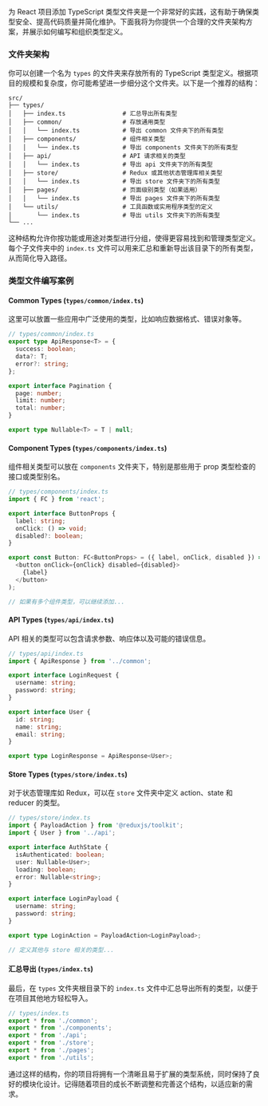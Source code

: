 为 React 项目添加 TypeScript 类型文件夹是一个非常好的实践，这有助于确保类型安全、提高代码质量并简化维护。下面我将为你提供一个合理的文件夹架构方案，并展示如何编写和组织类型定义。

### 文件夹架构

你可以创建一个名为 `types` 的文件夹来存放所有的 TypeScript 类型定义。根据项目的规模和复杂度，你可能希望进一步细分这个文件夹。以下是一个推荐的结构：

```plaintext
src/
├── types/
│   ├── index.ts                # 汇总导出所有类型
│   ├── common/                 # 存放通用类型
│   │   └── index.ts            # 导出 common 文件夹下的所有类型
│   ├── components/             # 组件相关类型
│   │   └── index.ts            # 导出 components 文件夹下的所有类型
│   ├── api/                    # API 请求相关的类型
│   │   └── index.ts            # 导出 api 文件夹下的所有类型
│   ├── store/                  # Redux 或其他状态管理库相关类型
│   │   └── index.ts            # 导出 store 文件夹下的所有类型
│   ├── pages/                  # 页面级别类型（如果适用）
│   │   └── index.ts            # 导出 pages 文件夹下的所有类型
│   └── utils/                  # 工具函数或实用程序类型的定义
│       └── index.ts            # 导出 utils 文件夹下的所有类型
└── ...
```

这种结构允许你按功能或用途对类型进行分组，使得更容易找到和管理类型定义。每个子文件夹中的 `index.ts` 文件可以用来汇总和重新导出该目录下的所有类型，从而简化导入路径。

### 类型文件编写案例

#### Common Types (`types/common/index.ts`)

这里可以放置一些应用中广泛使用的类型，比如响应数据格式、错误对象等。

```typescript
// types/common/index.ts
export type ApiResponse<T> = {
  success: boolean;
  data?: T;
  error?: string;
};

export interface Pagination {
  page: number;
  limit: number;
  total: number;
}

export type Nullable<T> = T | null;
```

#### Component Types (`types/components/index.ts`)

组件相关类型可以放在 `components` 文件夹下，特别是那些用于 prop 类型检查的接口或类型别名。

```typescript
// types/components/index.ts
import { FC } from 'react';

export interface ButtonProps {
  label: string;
  onClick: () => void;
  disabled?: boolean;
}

export const Button: FC<ButtonProps> = ({ label, onClick, disabled }) => (
  <button onClick={onClick} disabled={disabled}>
    {label}
  </button>
);

// 如果有多个组件类型，可以继续添加...
```

#### API Types (`types/api/index.ts`)

API 相关的类型可以包含请求参数、响应体以及可能的错误信息。

```typescript
// types/api/index.ts
import { ApiResponse } from '../common';

export interface LoginRequest {
  username: string;
  password: string;
}

export interface User {
  id: string;
  name: string;
  email: string;
}

export type LoginResponse = ApiResponse<User>;
```

#### Store Types (`types/store/index.ts`)

对于状态管理库如 Redux，可以在 `store` 文件夹中定义 action、state 和 reducer 的类型。

```typescript
// types/store/index.ts
import { PayloadAction } from '@reduxjs/toolkit';
import { User } from '../api';

export interface AuthState {
  isAuthenticated: boolean;
  user: Nullable<User>;
  loading: boolean;
  error: Nullable<string>;
}

export interface LoginPayload {
  username: string;
  password: string;
}

export type LoginAction = PayloadAction<LoginPayload>;

// 定义其他与 store 相关的类型...
```

#### 汇总导出 (`types/index.ts`)

最后，在 `types` 文件夹根目录下的 `index.ts` 文件中汇总导出所有的类型，以便于在项目其他地方轻松导入。

```typescript
// types/index.ts
export * from './common';
export * from './components';
export * from './api';
export * from './store';
export * from './pages';
export * from './utils';
```

通过这样的结构，你的项目将拥有一个清晰且易于扩展的类型系统，同时保持了良好的模块化设计。记得随着项目的成长不断调整和完善这个结构，以适应新的需求。
